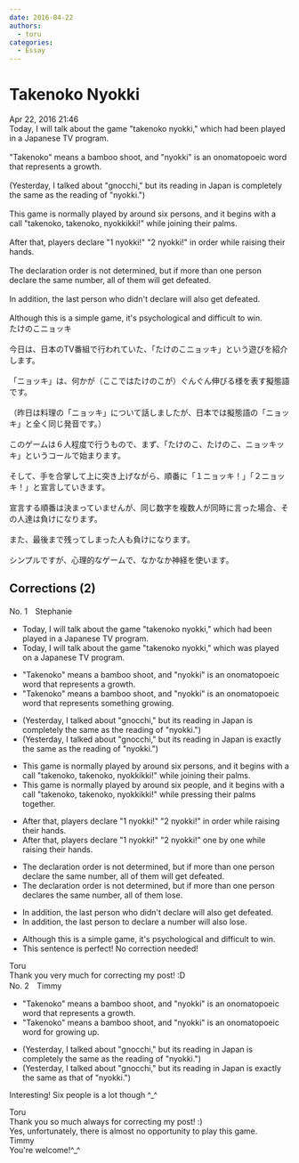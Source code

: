```yaml
---
date: 2016-04-22
authors:
  - toru
categories:
  - Essay
---
```


<h1 id="subject_show">Takenoko Nyokki</h1>
<div class="date">Apr 22, 2016 21:46</div>
<div id="post"><div id="body_show_ori">
Today, I will talk about the game "takenoko nyokki," which had been played in a Japanese TV program.<br/><br/>"Takenoko" means a bamboo shoot, and "nyokki" is an onomatopoeic word that represents a growth.<br/><br/>(Yesterday, I talked about "gnocchi," but its reading in Japan is completely the same as the reading of "nyokki.")<br/><br/>This game is normally played by around six persons, and it begins with a call "takenoko, takenoko, nyokkikki!" while joining their palms.<br/><br/>After that, players declare "1 nyokki!" "2 nyokki!" in order while raising their hands.<br/><br/>The declaration order is not determined, but if more than one person declare the same number, all of them will get defeated.<br/><br/>In addition, the last person who didn't declare will also get defeated.<br/><br/>Although this is a simple game, it's psychological and difficult to win.
</div></div>

<!-- more -->

<div id="post_ja"><div id="body_show_mo">
たけのこニョッキ<br/><br/>今日は、日本のTV番組で行われていた、「たけのこニョッキ」という遊びを紹介します。<br/><br/>「ニョッキ」は、何かが（ここではたけのこが）ぐんぐん伸びる様を表す擬態語です。<br/><br/>（昨日は料理の「ニョッキ」について話しましたが、日本では擬態語の「ニョッキ」と全く同じ発音です。）<br/><br/>このゲームは６人程度で行うもので、まず、「たけのこ、たけのこ、ニョッキッキ」というコールで始まります。<br/><br/>そして、手を合掌して上に突き上げながら、順番に「１ニョッキ！」「２ニョッキ！」と宣言していきます。<br/><br/>宣言する順番は決まっていませんが、同じ数字を複数人が同時に言った場合、その人達は負けになります。<br/><br/>また、最後まで残ってしまった人も負けになります。<br/><br/>シンプルですが、心理的なゲームで、なかなか神経を使います。
</div></div>

## Corrections (2)
<div id="block"><div class="first_name"> No. 1　<span class="just_name">Stephanie</span></div><div id="block2">
<ul class="correction_field">
<li class="incorrect">Today, I will talk about the game "takenoko nyokki," which had been played in a Japanese TV program.</li>
<li class="corrected correct">
Today, I will talk about the game "takenoko nyokki," which <span class="f_red">was</span> played <span class="f_red">on</span> a Japanese TV program.
</li>
</ul>
<ul class="correction_field">
<li class="incorrect">"Takenoko" means a bamboo shoot, and "nyokki" is an onomatopoeic word that represents a growth.</li>
<li class="corrected correct">
"Takenoko" means a bamboo shoot, and "nyokki" is an onomatopoeic word that represents <span class="f_red">something growing</span>.
</li>
</ul>
<ul class="correction_field">
<li class="incorrect">(Yesterday, I talked about "gnocchi," but its reading in Japan is completely the same as the reading of "nyokki.")</li>
<li class="corrected correct">
(Yesterday, I talked about "gnocchi," but its reading in Japan is <span class="f_red">exactly</span> the same as the reading of "nyokki.")
</li>
</ul>
<ul class="correction_field">
<li class="incorrect">This game is normally played by around six persons, and it begins with a call "takenoko, takenoko, nyokkikki!" while joining their palms.</li>
<li class="corrected correct">
This game is normally played by around six <span class="f_red">people</span>, and it begins with a call "takenoko, takenoko, nyokkikki!" while <span class="f_red">pressing their palms together</span>.
</li>
</ul>
<ul class="correction_field">
<li class="incorrect">After that, players declare "1 nyokki!" "2 nyokki!" in order while raising their hands.</li>
<li class="corrected correct">
After that, players declare "1 nyokki!" "2 nyokki!" <span class="f_red">one by one</span> while raising their hands.
</li>
</ul>
<ul class="correction_field">
<li class="incorrect">The declaration order is not determined, but if more than one person declare the same number, all of them will get defeated.</li>
<li class="corrected correct">
The <span class="sline">declaration</span> order is not determined, but if more than one person declare<span class="f_red">s</span> the same number, all of them <span class="f_red">lose</span>.
</li>
</ul>
<ul class="correction_field">
<li class="incorrect">In addition, the last person who didn't declare will also get defeated.</li>
<li class="corrected correct">
In addition, the last person <span class="f_red">to</span> declare <span class="f_red">a number </span>will also <span class="f_red">lose</span>.
</li>
</ul>
<ul class="correction_field">
<li class="incorrect">Although this is a simple game, it's psychological and difficult to win.</li>
<li class="corrected perfect">This sentence is perfect! No correction needed!</li>
</ul>
</div><div class="name"><span class="just_name">Toru</span><br>
Thank you very much for correcting my post! :D
</div>
</div>
<div id="block"><div class="first_name"> No. 2　<span class="just_name">Timmy</span></div><div id="block2">
<ul class="correction_field">
<li class="incorrect">"Takenoko" means a bamboo shoot, and "nyokki" is an onomatopoeic word that represents a growth.</li>
<li class="corrected correct">
"Takenoko" means a bamboo shoot, and "nyokki" is an onomatopoeic word <span class="f_blue">for</span> growing <span class="f_blue">up</span>.
</li>
</ul>
<ul class="correction_field">
<li class="incorrect">(Yesterday, I talked about "gnocchi," but its reading in Japan is completely the same as the reading of "nyokki.")</li>
<li class="corrected correct">
(Yesterday, I talked about "gnocchi," but its reading in Japan is exactly the same as th<span class="f_blue">at</span> of "nyokki.")
</li>
</ul>
<p class="comment_small">
 Interesting! Six people is a lot though ^_^
</p>

</div><div class="name"><span class="just_name">Toru</span><br>
Thank you so much always for correcting my post! :)<br/>Yes, unfortunately, there is almost no opportunity to play this game.
</div>
<div class="name"><span class="just_name">Timmy</span><br>
You're welcome!^_^
</div>
</div>
